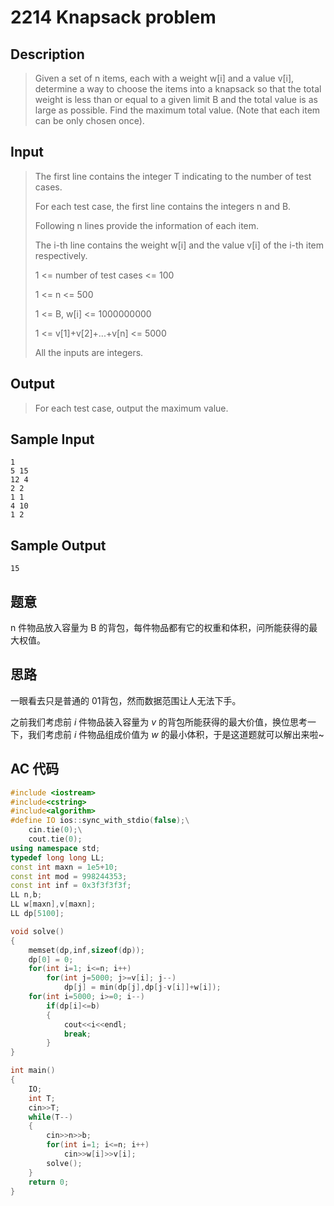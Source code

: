 # 2214 Knapsack problem

## **Description**

> Given a set of n items, each with a weight w[i] and a value v[i], determine a way to choose the items into a knapsack so that the total weight is less than or equal to a given limit B and the total value is as large as possible. Find the maximum total value. (Note that each item can be only chosen once).



## **Input**

> The first line contains the integer T indicating to the number of test cases.
>
> For each test case, the first line contains the integers n and B.
>
> Following n lines provide the information of each item.
>
> The i-th line contains the weight w[i] and the value v[i] of the i-th item respectively.
>
> 1 <= number of test cases <= 100
>
> 1 <= n <= 500
>
> 1 <= B, w[i] <= 1000000000
>
> 1 <= v[1]+v[2]+...+v[n] <= 5000
>
> All the inputs are integers.



## **Output**

> For each test case, output the maximum value.



## **Sample Input**

    1
    5 15
    12 4
    2 2
    1 1
    4 10
    1 2



## **Sample Output**

    15



## **题意**

n 件物品放入容量为 B 的背包，每件物品都有它的权重和体积，问所能获得的最大权值。



## **思路**

一眼看去只是普通的 01背包，然而数据范围让人无法下手。

之前我们考虑前 $i$ 件物品装入容量为 $v$ 的背包所能获得的最大价值，换位思考一下，我们考虑前 $i$ 件物品组成价值为 $w$ 的最小体积，于是这道题就可以解出来啦~



## **AC 代码**

```cpp
#include <iostream>
#include<cstring>
#include<algorithm>
#define IO ios::sync_with_stdio(false);\
    cin.tie(0);\
    cout.tie(0);
using namespace std;
typedef long long LL;
const int maxn = 1e5+10;
const int mod = 998244353;
const int inf = 0x3f3f3f3f;
LL n,b;
LL w[maxn],v[maxn];
LL dp[5100];

void solve()
{
    memset(dp,inf,sizeof(dp));
    dp[0] = 0;
    for(int i=1; i<=n; i++)
        for(int j=5000; j>=v[i]; j--)
            dp[j] = min(dp[j],dp[j-v[i]]+w[i]);
    for(int i=5000; i>=0; i--)
        if(dp[i]<=b)
        {
            cout<<i<<endl;
            break;
        }
}

int main()
{
    IO;
    int T;
    cin>>T;
    while(T--)
    {
        cin>>n>>b;
        for(int i=1; i<=n; i++)
            cin>>w[i]>>v[i];
        solve();
    }
    return 0;
}
```

